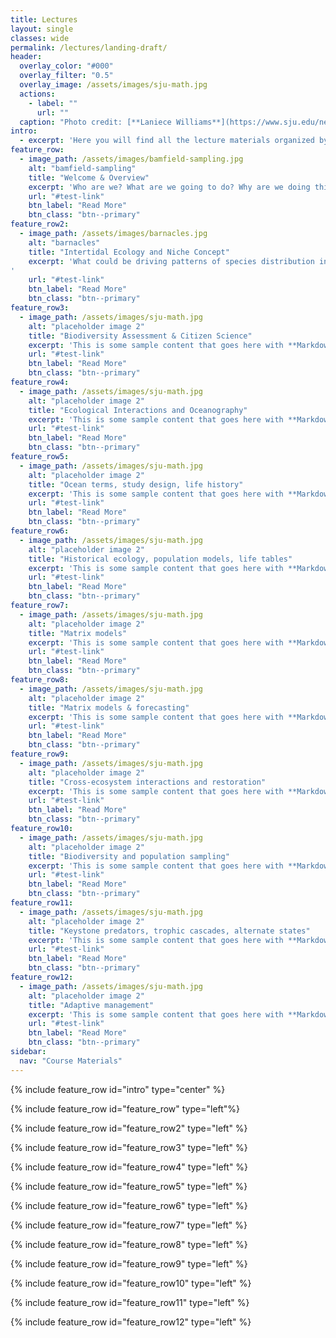 ```yaml
---
title: Lectures
layout: single
classes: wide
permalink: /lectures/landing-draft/
header:
  overlay_color: "#000"
  overlay_filter: "0.5"
  overlay_image: /assets/images/sju-math.jpg
  actions:
    - label: ""
      url: ""
  caption: "Photo credit: [**Laniece Williams**](https://www.sju.edu/news/whiteboard-ipad-teaching-math-virtually)"
intro: 
  - excerpt: 'Here you will find all the lecture materials organized by topic. Slides are given as PDF files and recordings will be added as soon as possible as embedded YouTube videos to the pages.'
feature_row:
  - image_path: /assets/images/bamfield-sampling.jpg
    alt: "bamfield-sampling"
    title: "Welcome & Overview"
    excerpt: 'Who are we? What are we going to do? Why are we doing this??'
    url: "#test-link"
    btn_label: "Read More"
    btn_class: "btn--primary"
feature_row2:
  - image_path: /assets/images/barnacles.jpg
    alt: "barnacles"
    title: "Intertidal Ecology and Niche Concept"
    excerpt: 'What could be driving patterns of species distribution in the rocky intertidal? **Niche:** the set of abiotic and biotic conditions under which an organism can survive and reproduce.
'
    url: "#test-link"
    btn_label: "Read More"
    btn_class: "btn--primary"
feature_row3:
  - image_path: /assets/images/sju-math.jpg
    alt: "placeholder image 2"
    title: "Biodiversity Assessment & Citizen Science"
    excerpt: 'This is some sample content that goes here with **Markdown** formatting. Right aligned with `type="left"`'
    url: "#test-link"
    btn_label: "Read More"
    btn_class: "btn--primary"
feature_row4:
  - image_path: /assets/images/sju-math.jpg
    alt: "placeholder image 2"
    title: "Ecological Interactions and Oceanography"
    excerpt: 'This is some sample content that goes here with **Markdown** formatting. Right aligned with `type="right"`'
    url: "#test-link"
    btn_label: "Read More"
    btn_class: "btn--primary"
feature_row5:
  - image_path: /assets/images/sju-math.jpg
    alt: "placeholder image 2"
    title: "Ocean terms, study design, life history"
    excerpt: 'This is some sample content that goes here with **Markdown** formatting. Centered with `type="left"`'
    url: "#test-link"
    btn_label: "Read More"
    btn_class: "btn--primary"
feature_row6:
  - image_path: /assets/images/sju-math.jpg
    alt: "placeholder image 2"
    title: "Historical ecology, population models, life tables"
    excerpt: 'This is some sample content that goes here with **Markdown** formatting. Centered with `type="left"`'
    url: "#test-link"
    btn_label: "Read More"
    btn_class: "btn--primary"
feature_row7:
  - image_path: /assets/images/sju-math.jpg
    alt: "placeholder image 2"
    title: "Matrix models"
    excerpt: 'This is some sample content that goes here with **Markdown** formatting. Centered with `type="left"`'
    url: "#test-link"
    btn_label: "Read More"
    btn_class: "btn--primary"
feature_row8:
  - image_path: /assets/images/sju-math.jpg
    alt: "placeholder image 2"
    title: "Matrix models & forecasting"
    excerpt: 'This is some sample content that goes here with **Markdown** formatting. Centered with `type="left"`'
    url: "#test-link"
    btn_label: "Read More"
    btn_class: "btn--primary"
feature_row9:
  - image_path: /assets/images/sju-math.jpg
    alt: "placeholder image 2"
    title: "Cross-ecosystem interactions and restoration" 
    excerpt: 'This is some sample content that goes here with **Markdown** formatting. Centered with `type="left"`'
    url: "#test-link"
    btn_label: "Read More"
    btn_class: "btn--primary"
feature_row10:
  - image_path: /assets/images/sju-math.jpg
    alt: "placeholder image 2"
    title: "Biodiversity and population sampling" 
    excerpt: 'This is some sample content that goes here with **Markdown** formatting. Centered with `type="left"`'
    url: "#test-link"
    btn_label: "Read More"
    btn_class: "btn--primary"
feature_row11:
  - image_path: /assets/images/sju-math.jpg
    alt: "placeholder image 2"
    title: "Keystone predators, trophic cascades, alternate states" 
    excerpt: 'This is some sample content that goes here with **Markdown** formatting. Centered with `type="left"`'
    url: "#test-link"
    btn_label: "Read More"
    btn_class: "btn--primary"
feature_row12:
  - image_path: /assets/images/sju-math.jpg
    alt: "placeholder image 2"
    title: "Adaptive management" 
    excerpt: 'This is some sample content that goes here with **Markdown** formatting. Centered with `type="left"`'
    url: "#test-link"
    btn_label: "Read More"
    btn_class: "btn--primary"
sidebar:
  nav: "Course Materials"
---
```


{% include feature_row id="intro" type="center" %}

{% include feature_row id="feature_row" type="left"%}

{% include feature_row id="feature_row2" type="left" %}

{% include feature_row id="feature_row3" type="left" %}

{% include feature_row id="feature_row4" type="left" %}

{% include feature_row id="feature_row5" type="left" %}

{% include feature_row id="feature_row6" type="left" %}

{% include feature_row id="feature_row7" type="left" %}

{% include feature_row id="feature_row8" type="left" %}

{% include feature_row id="feature_row9" type="left" %}

{% include feature_row id="feature_row10" type="left" %}

{% include feature_row id="feature_row11" type="left" %}

{% include feature_row id="feature_row12" type="left" %}


